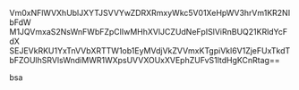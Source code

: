 Vm0xNFlWVXhUblJXYTJSVVYwZDRXRmxyWkc5V01XeHpWV3hrVm1KR2NIbFdW
M1JQVmxaS2NsWnFWbFZpClIwMHhXVlJCZUdNeFpISlViRnBUQ21KRldYcFdX
SEJEVkRKU1YxTnVVbXRTTW1ob1EyMVdjVkZVVmxKTgpiVkl6V1ZjeFUxTkdT
bFZOUlhSRVlsWndiMWR1WXpsUVVXOUxXVEphZUFvS1ltdHgKCnRtag==

bsa